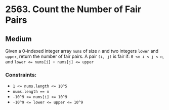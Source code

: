 # 2563. Count the Number of Fair Pairs

## Medium

Given a 0-indexed integer array `nums` of size `n` and two integers `lower` and `upper`, return the number of fair
pairs. A pair `(i, j)` is fair if: `0 <= i < j < n`, and `lower <= nums[i] + nums[j] <= upper`

### Constraints:

- `1 <= nums.length <= 10^5`
- `nums.length == n`
- `-10^9 <= nums[i] <= 10^9`
- `-10^9 <= lower <= upper <= 10^9`
